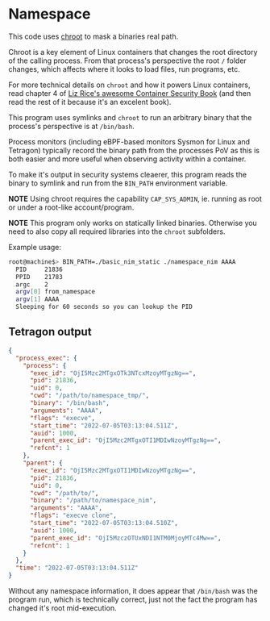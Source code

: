 # Namespace
This code uses [chroot](https://linux.die.net/man/2/chroot) to mask a binaries real path.

Chroot is a key element of Linux containers that changes the root directory of the calling process.
From that process's perspective the root `/` folder changes, which affects where it looks
to load files, run programs, etc.

For more technical details on `chroot` and how it powers Linux containers, read chapter 4 of
[Liz Rice's awesome Container Security Book](https://www.oreilly.com/library/view/container-security/9781492056690/)
(and then read the rest of it because it's an excelent book).

This program uses symlinks and `chroot` to run an arbitrary binary that the process's perspective is at `/bin/bash`.

Process monitors (including eBPF-based monitors Sysmon for Linux and Tetragon) typically record the binary path from the
processes PoV as this is both easier and more useful when observing activity within a container.

To make it's output in security systems cleaerer, this program reads the binary to symlink and run from the `BIN_PATH`
environment variable.

**NOTE** Using chroot requires the capability `CAP_SYS_ADMIN`, ie. running as root or under a root-like account/program.

**NOTE** This program only works on statically linked binaries. Otherwise you need to also
copy all required libraries into the `chroot` subfolders.

Example usage:
```bash
root@machine$> BIN_PATH=./basic_nim_static ./namespace_nim AAAA
  PID     21836
  PPID    21783
  argc    2
  argv[0] from_namespace
  argv[1] AAAA
  Sleeping for 60 seconds so you can lookup the PID
```

## Tetragon output
```json
{
  "process_exec": {
    "process": {
      "exec_id": "OjI5Mzc2MTgxOTk3NTcxMzoyMTgzNg==",
      "pid": 21836,
      "uid": 0,
      "cwd": "/path/to/namespace_tmp/",
      "binary": "/bin/bash",
      "arguments": "AAAA",
      "flags": "execve",
      "start_time": "2022-07-05T03:13:04.511Z",
      "auid": 1000,
      "parent_exec_id": "OjI5Mzc2MTgxOTI1MDIwNzoyMTgzNg==",
      "refcnt": 1
    },
    "parent": {
      "exec_id": "OjI5Mzc2MTgxOTI1MDIwNzoyMTgzNg==",
      "pid": 21836,
      "uid": 0,
      "cwd": "/path/to/",
      "binary": "/path/to/namespace_nim",
      "arguments": "AAAA",
      "flags": "execve clone",
      "start_time": "2022-07-05T03:13:04.510Z",
      "auid": 1000,
      "parent_exec_id": "OjI5MzczOTUxNDI1NTM0MjoyMTc4Mw==",
      "refcnt": 1
    }
  },
  "time": "2022-07-05T03:13:04.511Z"
}
```

Without any namespace information, it does appear that `/bin/bash` was the program run,
which is technically correct, just not the fact the program has changed it's root mid-execution.
